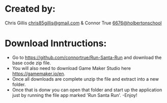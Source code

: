# Created by: 
Chris Gillis <chris85gillis@gmail.com> & Connor True <6676@holbertonschool>

# Download Inntructions: 
- Go to <https://github.com/connortrue/Run-Santa-Run> and download the base code zip file. 
- You will also need to download Game Maker Studio here <https://gamemaker.io/en>. 
- Once all downloads are complete unzip the file and extract into a new folder.
- Once that is donw you can open that folder and start up the application just by running the file app marked 'Run Santa Run'. 
-Enjoy!
